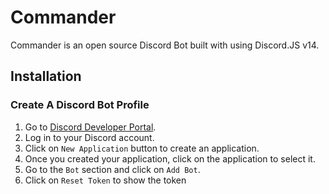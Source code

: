 # Commander
Commander is an open source Discord Bot built with using Discord.JS v14.

## Installation

### Create A Discord Bot Profile
1. Go to [Discord Developer Portal](https://discord.com/developers/applications).
2. Log in to your Discord account.
3. Click on `New Application` button to create an application.
4. Once you created your application, click on the application to select it.
5. Go to the `Bot` section and click on `Add Bot`.
6. Click on `Reset Token` to show the token 
